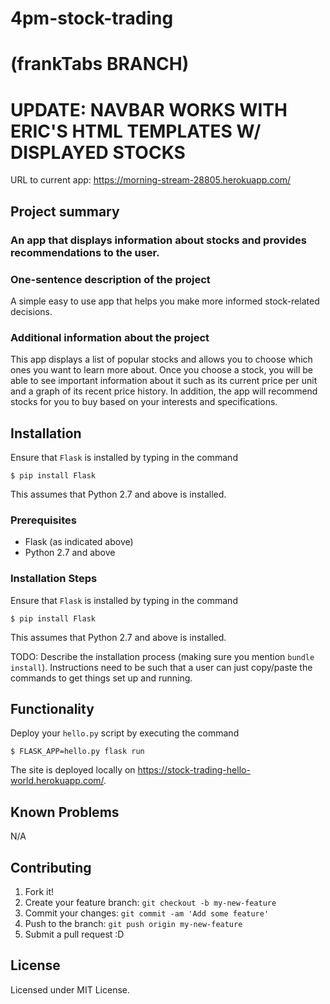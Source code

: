 # 4pm-stock-trading
# (frankTabs BRANCH)
# UPDATE: NAVBAR WORKS WITH ERIC'S HTML TEMPLATES W/ DISPLAYED STOCKS

URL to current app: https://morning-stream-28805.herokuapp.com/

## Project summary

### An app that displays information about stocks and provides recommendations to the user.

### One-sentence description of the project

A simple easy to use app that helps you make more informed stock-related decisions.

### Additional information about the project

This app displays a list of popular stocks and allows you to choose which ones you want to learn more about. Once you choose a stock, you will be able to see important information about it such as its current price per unit and a graph of its recent price history. In addition, the app will recommend stocks for you to buy based on your interests and specifications.

## Installation

Ensure that `Flask` is installed by typing in the command

`$ pip install Flask` 

This assumes that Python 2.7 and above is installed.

### Prerequisites

* Flask (as indicated above)
* Python 2.7 and above

### Installation Steps

Ensure that `Flask` is installed by typing in the command

`$ pip install Flask` 

This assumes that Python 2.7 and above is installed.

TODO: Describe the installation process (making sure you mention `bundle install`).
Instructions need to be such that a user can just copy/paste the commands to get things set up and running. 

## Functionality

Deploy your `hello.py` script by executing the command

`$ FLASK_APP=hello.py flask run`

The site is deployed locally on https://stock-trading-hello-world.herokuapp.com/.

## Known Problems
N/A

## Contributing

1. Fork it!
2. Create your feature branch: `git checkout -b my-new-feature`
3. Commit your changes: `git commit -am 'Add some feature'`
4. Push to the branch: `git push origin my-new-feature`
5. Submit a pull request :D

## License

Licensed under MIT License.